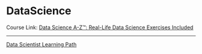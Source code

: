 # DataScience

Course Link: <a href="https://www.udemy.com/course/datascience/learn/lecture/14751190#overview" target="_blank">Data Science A-Z™: Real-Life Data Science Exercises Included</a>

<hr>

<a href="https://sdsclub.com/learning-paths/data-scientist/" target="_blank">Data Scientist Learning Path</a>


